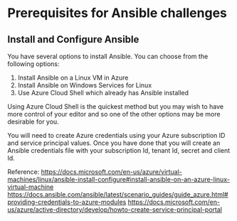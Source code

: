# Prerequisites for Ansible challenges

## Install and Configure Ansible

You have several options to install Ansible. You can choose from the following options:
1) Install Ansible on a Linux VM in Azure
2) Install Ansible on Windows Services for Linux 
3) Use Azure Cloud Shell which already has Ansible installed

Using Azure Cloud Shell is the quickest method but you may wish to have more control of your editor and so one of the other options may be more desirable for you.

You will need to create Azure credentials using your Azure subscription ID and service principal values. Once you have done that you will create an Ansible credentials file with your subscription Id, tenant Id, secret and client Id. 

Reference: 
https://docs.microsoft.com/en-us/azure/virtual-machines/linux/ansible-install-configure#install-ansible-on-an-azure-linux-virtual-machine
https://docs.ansible.com/ansible/latest/scenario_guides/guide_azure.html#providing-credentials-to-azure-modules
https://docs.microsoft.com/en-us/azure/active-directory/develop/howto-create-service-principal-portal

